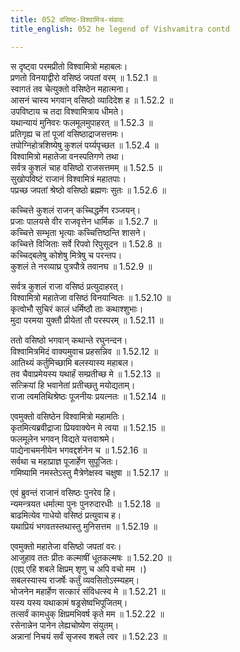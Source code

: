 ```yaml
---
title: 052 वसिष्ठ-विश्वामित्र-संवादः
title_english: 052 he legend of Vishvamitra contd

---
```

स दृष्ट्वा परमप्रीतो विश्वामित्रो महाबलः।  
प्रणतो विनयाद्वीरो वसिष्ठं जपतां वरम् ॥ 1.52.1 ॥   
स्वागतं तव चेत्युक्तो वसिष्ठेन महात्मना।  
आसनं चास्य भगवान् वसिष्ठो व्यादिदेश ह ॥ 1.52.2 ॥   
उपविष्टाय च तदा विश्वामित्राय धीमते।  
यथान्यायं मुनिवरः फलमूलमुपाहरत् ॥ 1.52.3 ॥   
प्रतिगृह्य च तां पूजां वसिष्ठाद्राजसत्तमः।  
तपोग्निहोत्रशिष्येषु कुशलं पर्य्यपृच्छत ॥ 1.52.4 ॥   
विश्वामित्रो महातेजा वनस्पतिगणे तथा।  
सर्वत्र कुशलं चाह वसिष्ठो राजसत्तमम् ॥ 1.52.5 ॥   
सुखोपविष्टं राजानं विश्वामित्रं महातपाः।  
पप्रच्छ जपतां श्रेष्ठो वसिष्ठो ब्रह्मणः सुतः ॥ 1.52.6 ॥   

कच्चित्ते कुशलं राजन् कच्चिद्धर्मेण रञ्जयन्।  
प्रजाः पालयसे वीर राजवृत्तेन धार्मिक ॥ 1.52.7 ॥   
कच्चित्ते सम्भृता भृत्याः कच्चित्तिष्ठन्ति शासने।  
कच्चित्ते विजिताः सर्वे रिपवो रिपुसूदन ॥ 1.52.8 ॥   
कच्चिद्बलेषु कोशेषु मित्रेषु च परन्तप।  
कुशलं ते नरव्याघ्र पुत्रपौत्रे तवानघ ॥ 1.52.9 ॥   

सर्वत्र कुशलं राजा वसिष्ठं प्रत्युदाहरत्।  
विश्वामित्रो महातेजा वसिष्ठं विनयान्वितः ॥ 1.52.10 ॥   
कृत्वोभौ सुचिरं कालं धर्मिष्ठौ ताः कथाश्शुभाः।  
मुदा परमया युक्तौ प्रीयेतां तौ परस्परम् ॥ 1.52.11 ॥   

ततो वसिष्ठो भगवान् कथान्ते रघुनन्दन।  
विश्वामित्रमिदं वाक्यमुवाच प्रहसन्निव ॥ 1.52.12 ॥   
आतिथ्यं कर्तुमिच्छामि बलस्यास्य महाबल।  
तव चैवाप्रमेयस्य यथार्हं सम्प्रतीच्छ मे ॥ 1.52.13 ॥   
सत्क्रियां हि भवानेतां प्रतीच्छतु मयोद्यताम्।  
राजा त्वमतिथिश्रेष्ठः पूजनीयः प्रयत्नतः ॥ 1.52.14 ॥   

एवमुक्तो वसिष्ठेन विश्वामित्रो महामतिः।  
कृतमित्यब्रवीद्राजा प्रियवाक्येन मे त्वया ॥ 1.52.15 ॥   
फलमूलेन भगवन् विद्यते यत्तवाश्रमे।  
पाद्येनाचमनीयेन भगवद्दर्शनेन च ॥ 1.52.16 ॥   
सर्वथा च महाप्राज्ञ पूजार्हेण सुपूजितः।  
गमिष्यामि नमस्तेऽस्तु मैत्रेणेक्षस्व चक्षुषा ॥ 1.52.17 ॥   

एवं ब्रुवन्तं राजानं वसिष्ठः पुनरेव हि।  
न्यमन्त्रयत धर्मात्मा पुनः पुनरुदारधीः ॥ 1.52.18 ॥   
बाढमित्येव गाधेयो वसिष्ठं प्रत्युवाच ह।  
यथाप्रियं भगवतस्तथास्तु मुनिसत्तम ॥ 1.52.19 ॥   

एवमुक्तो महातेजा वसिष्ठो जपतां वरः।  
आजुहाव ततः प्रीतः कल्माषीं धूतकल्मषः ॥ 1.52.20 ॥   
(एह्य् एहि शबले क्षिप्रम् शृणु च अपि वचो मम ।)  
सबलस्यास्य राजर्षेः कर्तुं व्यवसितोऽस्म्यहम्।  
भोजनेन महार्हेण सत्कारं संविधत्स्व मे ॥ 1.52.21 ॥   
यस्य यस्य यथाकामं षड्रसेष्वभिपूजितम्।  
तत्सर्वं कामधुक् क्षिप्रमभिवर्ष कृते मम ॥ 1.52.22 ॥   
रसेनान्नेन पानेन लेह्यचोष्येण संयुतम्।  
अन्नानां निचयं सर्वं सृजस्व शबले त्वर ॥ 1.52.23 ॥   